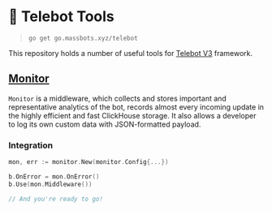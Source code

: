 # 🤖 Telebot Tools

> `go get go.massbots.xyz/telebot`

This repository holds a number of useful tools for [Telebot V3](https://github.com/tucnak/telebot/tree/v3) framework.

## [Monitor](https://github.com/massbots/telebot/tree/main/monitor)

`Monitor` is a middleware, which collects and stores important and representative analytics of the bot, records almost every incoming update in the highly efficient and fast ClickHouse storage. It also allows a developer to log its own custom data with JSON-formatted payload.

### Integration
```go
mon, err := monitor.New(monitor.Config{...})

b.OnError = mon.OnError()
b.Use(mon.Middleware())

// And you're ready to go!
```